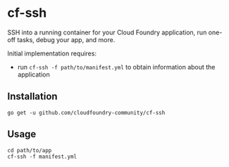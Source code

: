 cf-ssh
======

SSH into a running container for your Cloud Foundry application, run one-off tasks, debug your app, and more.

Initial implementation requires:

-	run `cf-ssh -f path/to/manifest.yml` to obtain information about the application

Installation
------------

```
go get -u github.com/cloudfoundry-community/cf-ssh
```

Usage
-----

```
cd path/to/app
cf-ssh -f manifest.yml
```
